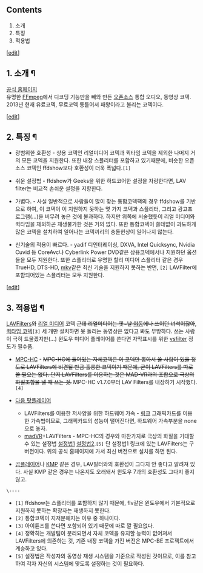 ## Contents

    

1. 소개 
2. 특징 
3. 적용법 

[[edit](http://rigvedawiki.net/r1/wiki.php/LAVFilters?action=edit&section=1)]

## 1. 소개 ¶

[공식 홈페이지](https://github.com/Nevcairiel/LAVFilters/releases)  
유명한 [FFmpeg](FFmpeg.md)에서 디코딩 기능만을 빼와 만든
[오픈소스](%EC%98%A4%ED%94%88%EC%86%8C%EC%8A%A4.md) 통합 오디오, 동영상 코덱.  
2013년 현재 유료코덱, 무료코덱 통틀어서 패왕이라고 불리는 코덱이다.

  

[[edit](http://rigvedawiki.net/r1/wiki.php/LAVFilters?action=edit&section=2)]

## 2. 특징 ¶

  * 광범위한 호환성 - 상용 코덱인 리얼미디어 코덱과 퀵타임 코덱을 제외한 나머지 거의 모든 코덱을 지원한다. 또한 내장 스플리터를 포함하고 있기때문에, 비슷한 오픈소스 코덱인 ffdshow보다 호환성이 더욱 폭넓다.`[1]`  

  * 쉬운 설정법 - ffdshow가 Geeks을 위한 하드코어한 설정을 자랑한다면, LAV filter는 비교적 손쉬운 설정을 지향한다.  

  * 가볍다. - 사실 일반적으로 사람들이 많이 찾는 통합코덱팩의 경우 ffdshow를 기반으로 하여, 이 코덱이 이 지원하지 못하는 몇 가지 코덱과 스플리터, 그리고 광고프로그램(...)을 버무려 놓은 것에 불과하다. 하지만 위쪽에 서술했듯이 리얼 미디어와 퀵타임을 제외하곤 재생불가한 것은 거의 없다. 또한 통합코덱이 쓸데없이 과도하게 많은 코덱을 설치하여 일어나는 코덱끼리의 충돌현상이 일어나지 않는다.  

  * 신기술의 적용이 빠르다. - yadif 디인터레이싱, DXVA, Intel Quicksync, Nvidia Cuvid 등 CoreAvc나 Cyberlink Power DVD같은 상용코덱에서나 지원하던 옵션들을 모두 지원한다. 또한 스플리터로 유명한 할리 미디어 스플리터 같은 경우 TrueHD, DTS-HD, [mkv](mkv.md)같은 최신 기술을 지원하지 못하는 반면, `[2]` LAVFilter에 포함되어있는 스플리터는 모두 지원한다.  

[[edit](http://rigvedawiki.net/r1/wiki.php/LAVFilters?action=edit&section=3)]

## 3. 적용법 ¶

[LAVFilters](http://code.google.com/p/lavfilters/)와 [리얼
미디어](http://software.naver.com/software/summary.nhn?softwareId=MFS_103886) 코덱
<del>근데 리얼미디어는 옛~날 [야동](%EC%95%BC%EB%8F%99.md)에나 쓰이던 녀석이잖아</del>, [퀵타임
코덱](http://software.naver.com/software/summary.nhn?softwareId=MFS_103882)`[3]`
세 개만 설치하면 못 돌리는 동영상은 없다고 봐도 무방하다. 쓰는 사람이 극히 드물겠지만(...) 윈도우 미디어 플레이어를 쓴다면 자막표시를
위한 [vsfilter](http://code.google.com/p/xy-vsfilter/wiki/Downloads?tm=2) 정도가
필수품.

  

  * [MPC-HC](Media%20Player%20Classic.md) \- <del>MPC-HC에 들어있는 자체코덱은 이 코덱만 뽑아서 쓸 사람이 있을 정도로 LAVFilters에 비견될 만큼 훌륭한 코덱이기 때문에, 굳이 LAVFilters를 따로 쓸 필요는 없다. 단지 LAVFilters를 이용하는 것은 MAD-VR과의 조합으로 극상의 화질조합을 낼 때 쓰는 것.</del> MPC-HC v1.7.0부터 LAV Filters를 내장하기 시작했다. `[4]`  

  * [다음 팟플레이어](%EB%8B%A4%EC%9D%8C%20%ED%8C%9F%ED%94%8C%EB%A0%88%EC%9D%B4%EC%96%B4.md)  

    * LAVFilters를 이용한 저사양을 위한 하드웨어 가속 - [링크](http://beautifulmirinae.tistory.com/2285) 그래픽카드를 이용한 가속법이므로, 그래픽카드의 성능이 떨어진다면, 하드웨어 가속부분을 none으로 놓자.
    * [madVR](madVR.md)+LAVFilters - MPC-HC의 경우와 마찬가지로 극상의 화질을 기대할 수 있는 설정법 [설정법1](http://horro.tistory.com/15) [설정법2](http://varins.com/394).`[5]`
단 설정법1 링크에 있는 LAVFilters는 구 버전이다. 위의 공식 홈페이지에 가서 최신 버전으로 설치를 하면 된다.  

  * [곰플레이어](%EA%B3%B0%ED%94%8C%EB%A0%88%EC%9D%B4%EC%96%B4.md)나 [KMP](KMP.md) 같은 경우, LAV필터와의 호환성이 그다지 안 좋다고 알려져 있다. 사실 KMP 같은 경우는 나온지도 오래돼서 윈도우 7과의 호환성도 그다지 좋지 않고.

`\----`

  * `[1]` ffdshow는 스플리터를 포함하지 않기 때문에, flv같은 윈도우에서 기본적으로 지원하지 못하는 확장자는 재생하지 못한다.
  * `[2]` 통합코덱이 지저분해지는 이유 중 하나이다.
  * `[3]` 아이튠즈를 쓴다면 포함되어 있기 때문에 따로 깔 필요없다.
  * `[4]` 정확히는 개발팀이 분리되면서 자체 코덱을 유지할 능력이 없어져서 LAVFilters에 의존하는 것, 기존 내장 코덱을 가진 버전은 MPC-BE 프로젝트에서 계승하고 있다.
  * `[5]` 설정법은 작성자의 동영상 재생 시스템을 기준으로 작성된 것이므로, 이를 참고하여 각자 자신의 시스템에 맞도록 설정하는 것이 필요하다.

